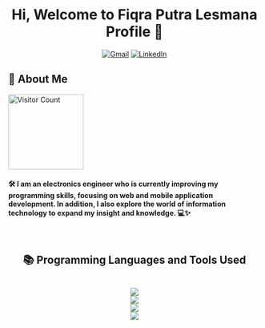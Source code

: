 <h1 align="center">Hi, Welcome to Fiqra Putra Lesmana Profile 👋</h1>

<div align="center">
<a href="mailto:lesmanaputrafiqra@gmail.com"><img src="https://img.shields.io/badge/Gmail-333333?style=for-the-badge&logo=gmail&logoColor=red" alt="Gmail" /></a> 
<a href="https://www.linkedin.com/in/fiqra-putra-lesmana?utm_source=share&utm_campaign=share_via&utm_content=profile&utm_medium=android_app" target="_blank"><img src="https://img.shields.io/badge/LinkedIn-0077B5?style=for-the-badge&logo=linkedin&logoColor=white" alt="LinkedIn" /></a>
</div>

<h2>💫 About Me</h2>
<p align="left"> <a href="https://visitcount.itsvg.in"><img width="150px" src="https://visitcount.itsvg.in/api?id=fiqraputralesmana&label=Profile%20Views&color=0&pretty=true" alt="Visitor Count" /></a> </p>
<h4 align="left">🛠️ I am an electronics engineer who is currently improving my programming skills, focusing on web and mobile application development. In addition, I also explore the world of information technology to expand my insight and knowledge. 💻✨</h4>
</br>
<h2 align="center">📚 Programming Languages ​​and Tools Used </h2>
</br>
<div align="center">
    <img src="https://skillicons.dev/icons?i=html,css,javascript,php,mysql,kotlin" /><br>
    <img src="https://skillicons.dev/icons?i=dart,c,cpp,cs,java,python" /><br>
    <img src="https://skillicons.dev/icons?i=bootstrap,tailwind,laravel,react,flutter,androidstudio" /><br>
    <img src="https://skillicons.dev/icons?i=vscode,git,github,figma,notion" /><br>
</div>
</br>
<!---
fiqraputralesmana/fiqraputralesmana is a ✨ special ✨ repository because its `README.md` (this file) appears on your GitHub profile.
You can click the Preview link to take a look at your changes.
--->
